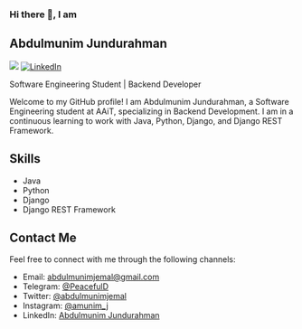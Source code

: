 <!--
**abdulmunimjemal/abdulmunimjemal** is a ✨ _special_ ✨ repository because its `README.md` (this file) appears on your GitHub profile.

Here are some ideas to get you started:

- 🔭 I’m currently working on ...
- 🌱 I’m currently learning ...
- 👯 I’m looking to collaborate on ...
- 🤔 I’m looking for help with ...
- 💬 Ask me about ...
- 📫 How to reach me: ...
- 😄 Pronouns: ...
- ⚡ Fun fact: ...
-->
### Hi there 👋, I am
##     Abdulmunim Jundurahman

[![](https://img.shields.io/github/followers/abdulmunimjemal?label=Follow&style=social)](https://github.com/abdulmunimjemal)
[![LinkedIn](https://img.shields.io/badge/LinkedIn-Abdulmunim%20Jundurahman-blue?style=flat-square&logo=linkedin)](https://www.linkedin.com/in/abdulmunim-jemal/)

Software Engineering Student | Backend Developer

Welcome to my GitHub profile! I am Abdulmunim Jundurahman, a Software Engineering student at AAiT, specializing in Backend Development. I am in a continuous learning to work with Java, Python, Django, and Django REST Framework.

## Skills

- Java
- Python
- Django
- Django REST Framework

<!--
## GitHub Stats

![Abdulmunim's GitHub stats](https://github-readme-stats.vercel.app/api?username=abdulmunimjemal&show_icons=true&theme=dark)

## Projects

Here are some of my notable projects:

- Project 1: [Bete](https://github.com/abdulmunimjemal/bete)
  - Description: Bete is a home rental website planned to solve problems related to home rental services in Ethiopia
  - Technologies used: Python Django, Javascript and pure CSS

- Project 2: [Banking System](https://github.com/abdulmunimjemal/BankSystem)
  - Description: It is done as a final project for the course Object Oriented Programming in Java
  - Technologies used: Core Java, Swing, MySQL 
-->
## Contact Me

Feel free to connect with me through the following channels:

- Email: abdulmunimjemal@gmail.com
- Telegram: [@PeacefulD](https://t.me/PeacefulD)
- Twitter: [@abdulmunimjemal](https://twitter.com/abdulmunimjemal)
- Instagram: [@amunim_j](https://www.instagram.com/amunim_j)
- LinkedIn: [Abdulmunim Jundurahman](https://www.linkedin.com/in/abdulmunim-jemal/)

